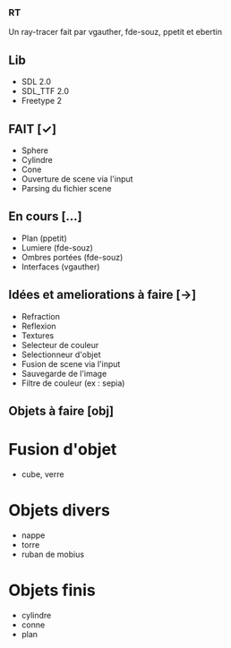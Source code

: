 ### RT
Un ray-tracer fait par vgauther, fde-souz, ppetit et ebertin

## Lib
- SDL 2.0
- SDL_TTF 2.0
- Freetype 2

## FAIT [✓]
- Sphere
- Cylindre
- Cone
- Ouverture de scene via l'input
- Parsing du fichier scene

## En cours [...]
- Plan (ppetit)
- Lumiere (fde-souz)
- Ombres portées (fde-souz)
- Interfaces (vgauther)

## Idées et ameliorations à faire [->]
- Refraction
- Reflexion
- Textures
- Selecteur de couleur
- Selectionneur d'objet
- Fusion de scene via l'input
- Sauvegarde de l'image 
- Filtre de couleur (ex : sepia)

## Objets à faire [obj]
# Fusion d'objet
- cube, verre
# Objets divers
- nappe
- torre
- ruban de mobius
# Objets finis
- cylindre 
- conne
- plan

